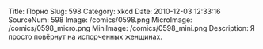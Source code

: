Title: Порно 
Slug: 598 
Category: xkcd 
Date: 2010-12-03 12:33:16 
SourceNum: 598 
Image: /comics/0598.png 
MicroImage: /comics/0598_micro.png 
MiniImage: /comics/0598_mini.png 
Description: Я просто повёрнут на испорченных женщинах. 

